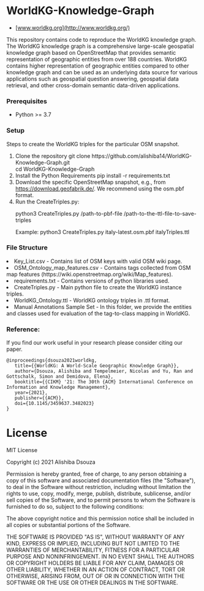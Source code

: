 # WorldKG-Knowledge-Graph 

- [www.worldkg.org](http://www.worldkg.org/)

This repository contains code to reproduce the WorldKG knowledge graph. 
The WorldKG knowledge graph is a comprehensive large-scale geospatial knowledge graph based on OpenStreetMap that provides semantic representation of geographic entities from over 188 countries. WorldKG contains higher representation of geographic entities compared to other knowledge graph and can be used as an underlying data source for various applications such as geospatial question answering, geospatial data retrieval, and other cross-domain semantic data-driven applications.

<h3>Prerequisites</h3>
<ul>
	<li>Python >= 3.7</li>
</ul>


<h3>Setup</h3>
<p>Steps to create the WorldKG triples for the particular OSM snapshot.</p>
<ol>
    <li>Clone the repository
		git clone https://github.com/alishiba14/WorldKG-Knowledge-Graph.git<br>
		cd WorldKG-Knowledge-Graph
	</li>
    <li>Install the Python Requirements
		pip install -r requirements.txt
	</li>


<li>Download the specific OpenStreetMap snapshot, e.g., from <a href="https://download.geofabrik.de/" target="_blank">https://download.geofabrik.de/</a>. We recommend using the osm.pbf format.</li>

<li>Run the CreateTriples.py:

python3 CreateTriples.py /path-to-pbf-file /path-to-the-ttl-file-to-save-triples 

Example: python3 CreateTriples.py italy-latest.osm.pbf italyTriples.ttl</li>
</ol>

<h3>File Structure</h3>

<li>Key_List.csv - Contains list of OSM keys with valid OSM wiki page.</li>
<li>OSM_Ontology_map_features.csv - Contains tags collected from OSM map features (https://wiki.openstreetmap.org/wiki/Map_features).</li>
<li>requirements.txt - Contains versions of python libraries used.</li>
<li>CreateTriples.py - Main python file to create the WorldKG instance triples.</li>
<li>WorldKG_Ontology.ttl - WorldKG ontology triples in .ttl format.</li>
<li>Manual Annotations Sample Set - In this folder, we provide the entities and classes used for evaluation of the tag-to-class mapping in WorldKG.</li>

### Reference:
If you find our work useful in your research please consider citing our paper.

```
@inproceedings{dsouza2021worldkg,
   title={{WorldKG: A World-Scale Geographic Knowledge Graph}},
   author={Dsouza, Alishiba and Tempelmeier, Nicolas and Yu, Ran and Gottschalk, Simon and Demidova, Elena},
   booktitle={{CIKM} '21: The 30th {ACM} International Conference on Information and Knowledge Management},
   year={2021},
   publisher={{ACM}},
   doi={10.1145/3459637.3482023}
}
```

# License
MIT License

Copyright (c) 2021 Alishiba Dsouza

Permission is hereby granted, free of charge, to any person obtaining a copy
of this software and associated documentation files (the "Software"), to deal
in the Software without restriction, including without limitation the rights
to use, copy, modify, merge, publish, distribute, sublicense, and/or sell
copies of the Software, and to permit persons to whom the Software is
furnished to do so, subject to the following conditions:

The above copyright notice and this permission notice shall be included in all
copies or substantial portions of the Software.

THE SOFTWARE IS PROVIDED "AS IS", WITHOUT WARRANTY OF ANY KIND, EXPRESS OR
IMPLIED, INCLUDING BUT NOT LIMITED TO THE WARRANTIES OF MERCHANTABILITY,
FITNESS FOR A PARTICULAR PURPOSE AND NONINFRINGEMENT. IN NO EVENT SHALL THE
AUTHORS OR COPYRIGHT HOLDERS BE LIABLE FOR ANY CLAIM, DAMAGES OR OTHER
LIABILITY, WHETHER IN AN ACTION OF CONTRACT, TORT OR OTHERWISE, ARISING FROM,
OUT OF OR IN CONNECTION WITH THE SOFTWARE OR THE USE OR OTHER DEALINGS IN THE
SOFTWARE.
